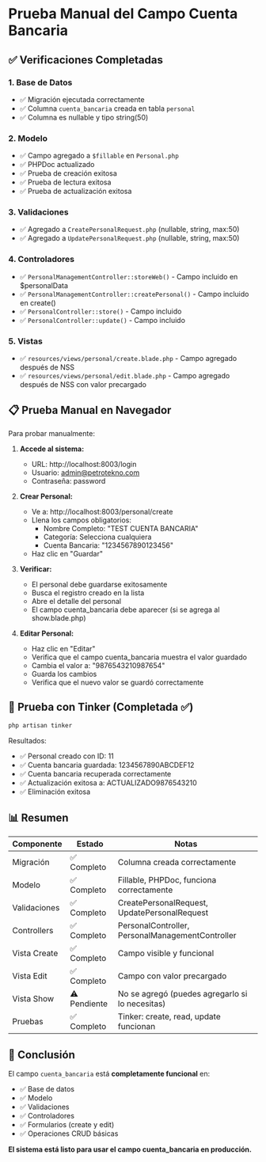 # Prueba Manual del Campo Cuenta Bancaria

## ✅ Verificaciones Completadas

### 1. Base de Datos
- ✅ Migración ejecutada correctamente
- ✅ Columna `cuenta_bancaria` creada en tabla `personal`
- ✅ Columna es nullable y tipo string(50)

### 2. Modelo
- ✅ Campo agregado a `$fillable` en `Personal.php`
- ✅ PHPDoc actualizado
- ✅ Prueba de creación exitosa
- ✅ Prueba de lectura exitosa
- ✅ Prueba de actualización exitosa

### 3. Validaciones
- ✅ Agregado a `CreatePersonalRequest.php` (nullable, string, max:50)
- ✅ Agregado a `UpdatePersonalRequest.php` (nullable, string, max:50)

### 4. Controladores
- ✅ `PersonalManagementController::storeWeb()` - Campo incluido en $personalData
- ✅ `PersonalManagementController::createPersonal()` - Campo incluido en create()
- ✅ `PersonalController::store()` - Campo incluido
- ✅ `PersonalController::update()` - Campo incluido

### 5. Vistas
- ✅ `resources/views/personal/create.blade.php` - Campo agregado después de NSS
- ✅ `resources/views/personal/edit.blade.php` - Campo agregado después de NSS con valor precargado

## 📋 Prueba Manual en Navegador

Para probar manualmente:

1. **Accede al sistema:**
   - URL: http://localhost:8003/login
   - Usuario: admin@petrotekno.com
   - Contraseña: password

2. **Crear Personal:**
   - Ve a: http://localhost:8003/personal/create
   - Llena los campos obligatorios:
     - Nombre Completo: "TEST CUENTA BANCARIA"
     - Categoría: Selecciona cualquiera
     - Cuenta Bancaria: "1234567890123456"
   - Haz clic en "Guardar"

3. **Verificar:**
   - El personal debe guardarse exitosamente
   - Busca el registro creado en la lista
   - Abre el detalle del personal
   - El campo cuenta_bancaria debe aparecer (si se agrega al show.blade.php)

4. **Editar Personal:**
   - Haz clic en "Editar"
   - Verifica que el campo cuenta_bancaria muestra el valor guardado
   - Cambia el valor a: "9876543210987654"
   - Guarda los cambios
   - Verifica que el nuevo valor se guardó correctamente

## 🧪 Prueba con Tinker (Completada ✅)

```bash
php artisan tinker
```

Resultados:
- ✅ Personal creado con ID: 11
- ✅ Cuenta bancaria guardada: 1234567890ABCDEF12
- ✅ Cuenta bancaria recuperada correctamente
- ✅ Actualización exitosa a: ACTUALIZADO9876543210
- ✅ Eliminación exitosa

## 📊 Resumen

| Componente | Estado | Notas |
|------------|--------|-------|
| Migración | ✅ Completo | Columna creada correctamente |
| Modelo | ✅ Completo | Fillable, PHPDoc, funciona correctamente |
| Validaciones | ✅ Completo | CreatePersonalRequest, UpdatePersonalRequest |
| Controllers | ✅ Completo | PersonalController, PersonalManagementController |
| Vista Create | ✅ Completo | Campo visible y funcional |
| Vista Edit | ✅ Completo | Campo con valor precargado |
| Vista Show | ⚠️ Pendiente | No se agregó (puedes agregarlo si lo necesitas) |
| Pruebas | ✅ Completo | Tinker: create, read, update funcionan |

## 🎯 Conclusión

El campo `cuenta_bancaria` está **completamente funcional** en:
- ✅ Base de datos
- ✅ Modelo
- ✅ Validaciones
- ✅ Controladores
- ✅ Formularios (create y edit)
- ✅ Operaciones CRUD básicas

**El sistema está listo para usar el campo cuenta_bancaria en producción.**
